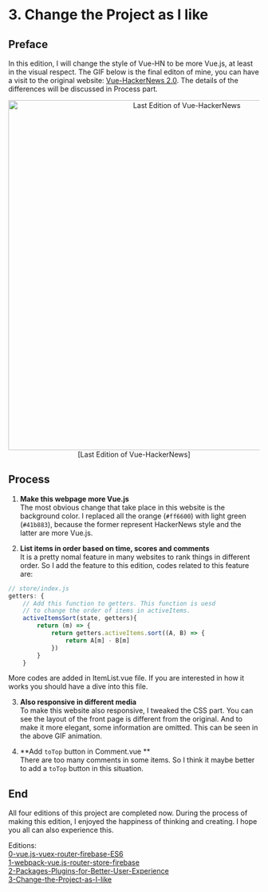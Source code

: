 # 3. Change the Project as I like

## Preface

In this edition, I will change the style of Vue-HN to be more Vue.js, at least in the visual respect. The GIF below is the final editon of mine, you can have a visit to the original website: [Vue-HackerNews 2.0](https://vue-hn.now.sh/top). The details of the differences will be discussed in Process part.
<p align="center">
    <img src="./public/last-edition-resize.gif" width="700px" alt="Last Edition of Vue-HackerNews" >
    <br/>
    [Last Edition of Vue-HackerNews]
</p>

## Process
1. **Make this webpage more Vue.js**  
The most obvious change that take place in this website is the background color. I replaced all the orange (`#ff6600`) with light green (`#41b883`), because the former represent HackerNews style and the latter
are more Vue.js.

2. **List items in order based on time, scores and comments**  
It is a pretty nomal feature in many websites to rank things in different order. So I add the feature to this edition, codes related to this feature are:
```javascript
// store/index.js
getters: {
    // Add this function to getters. This function is uesd
    // to change the order of items in activeItems.
    activeItemsSort(state, getters){
        return (m) => {
            return getters.activeItems.sort((A, B) => {
                return A[m] - B[m]
            })
        }
    }
```
More codes are added in ItemList.vue file. If you are interested in how it works you should have a dive into this file.

3. **Also responsive in different media**  
To make this website also responsive, I tweaked the CSS part. You can see the layout of the front page is different from the original. And to make it more elegant, some information are omitted. This can be seen in the above GIF animation.

4. **Add `toTop` button in Comment.vue **  
There are too many comments in some items. So I think it maybe better to add a `toTop` button in this situation.

## End
All four editions of this project are completed now. During the process of making this edition, I enjoyed the happiness of thinking and creating. I hope you all can also experience this.


Editions:  
 [0-vue.js-vuex-router-firebase-ES6](/tutorials/0-vue.js-vuex-router)   
[1-webpack-vue.js-router-store-firebase](/tutorials/1-webpack-vue.js-router-store-firebase)    
[2-Packages-Plugins-for-Better-User-Experience](/tutorials/2-Packages-Plugins-for-Better-User-Experience)  
[3-Change-the-Project-as-I-like](tutorials/3-Change-the-Project-as-I-like)
